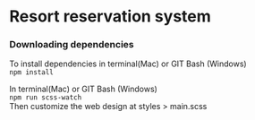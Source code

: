 # <h1>Resort reservation system</h1>
<h3>Downloading dependencies</h3>

To install dependencies in terminal(Mac) or GIT Bash (Windows)<br>
`npm install`<br>

In terminal(Mac) or GIT Bash (Windows)<br>
`npm run scss-watch`<br>
Then customize the web design at styles > main.scss
